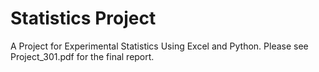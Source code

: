 # Statistics Project
A Project for Experimental Statistics Using Excel and Python.
Please see Project_301.pdf for the final report.
